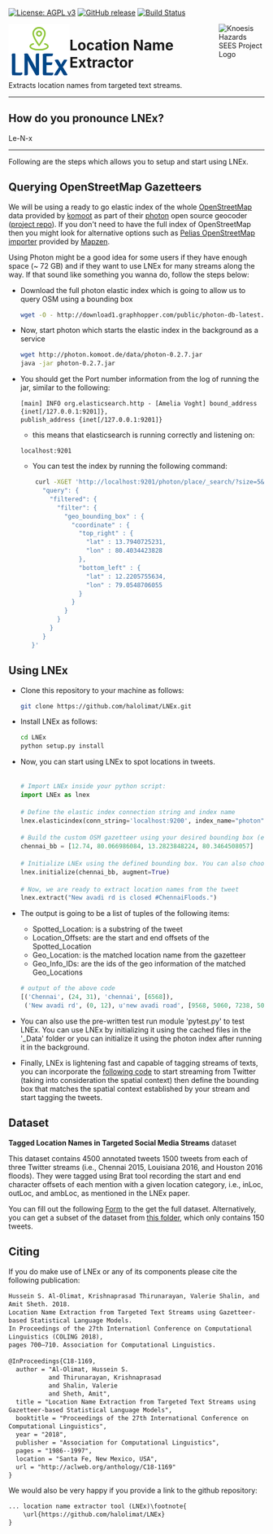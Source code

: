 <!-- ###########################################################################
Copyright 2017 Hussein S. Al-Olimat, hussein@knoesis.org

This software is released under the GNU Affero General Public License (AGPL)
v3.0 License.
#############################################################################-->
[![License: AGPL v3](https://img.shields.io/badge/License-AGPL%20v3-blue.svg)](http://www.gnu.org/licenses/agpl-3.0) [![GitHub release](https://img.shields.io/badge/release-V1.1-orange.svg)]() [![Build Status](https://travis-ci.com/halolimat/LNEx.svg?token=Gg8N5fqoMjLGd4ehzd72&branch=master)](https://travis-ci.com/halolimat/LNEx)

<img src="LNEx_logo.png" align="left" alt="LNEx Logo" width="120"/>

<img src="http://knoesis.org/resources/images/hazardssees_logo_final.png" align="right" alt="Knoesis Hazards SEES Project Logo" width="90"/>

# Location Name Extractor

Extracts location names from targeted text streams.

---

## How do you pronounce LNEx?
Le-N-x

---

Following are the steps which allows you to setup and start using LNEx.

## Querying OpenStreetMap Gazetteers  ##

We will be using a ready to go elastic index of the whole [OpenStreetMap](http://www.osm.org) data provided by [komoot](http://www.komoot.de) as part of their [photon](https://photon.komoot.de/) open source geocoder ([project repo](https://github.com/komoot/photon)). If you don't need to have the full index of OpenStreetMap then you might look for alternative options such as [Pelias OpenStreetMap importer](https://github.com/pelias/openstreetmap) provided by [Mapzen](https://www.mapzen.com/).

Using Photon might be a good idea for some users if they have enough space (~ 72 GB) and if they want to use LNEx for many streams along the way. If that sound like something you wanna do, follow the steps below:

 - Download the full photon elastic index which is going to allow us to query OSM using a bounding box

   ```sh
   wget -O - http://download1.graphhopper.com/public/photon-db-latest.tar.bz2 | bzip2 -cd | tar x
   ```

 - Now, start photon which starts the elastic index in the background as a service

   ```sh
   wget http://photon.komoot.de/data/photon-0.2.7.jar
   java -jar photon-0.2.7.jar
   ```

 - You should get the Port number information from the log of running the jar, similar to the following:

   ```
   [main] INFO org.elasticsearch.http - [Amelia Voght] bound_address {inet[/127.0.0.1:9201]},
   publish_address {inet[/127.0.0.1:9201]}
   ```

   - this means that elasticsearch is running correctly and listening on:

   ```
   localhost:9201
   ```
   - You can test the index by running the following command:
   ```sh
       curl -XGET 'http://localhost:9201/photon/place/_search/?size=5&pretty=1' -d '{
         "query": {
           "filtered": {
             "filter": {
               "geo_bounding_box" : {
                 "coordinate" : {
                   "top_right" : {
                     "lat" : 13.7940725231,
                     "lon" : 80.4034423828
                   },
                   "bottom_left" : {
                     "lat" : 12.2205755634,
                     "lon" : 79.0548706055
                   }
                 }
               }
             }
           }
         }
      }'
    ```

## Using LNEx ##

 - Clone this repository to your machine as follows:
    ```sh
    git clone https://github.com/halolimat/LNEx.git
    ```

 - Install LNEx as follows:
    ```sh
    cd LNEx
    python setup.py install
    ```

 - Now, you can start using LNEx to spot locations in tweets.
   ```python

   # Import LNEx inside your python script:   
   import LNEx as lnex

   # Define the elastic index connection string and index name
   lnex.elasticindex(conn_string='localhost:9200', index_name="photon")

   # Build the custom OSM gazetteer using your desired bounding box (e.g., for Chennai, India):
   chennai_bb = [12.74, 80.066986084, 13.2823848224, 80.3464508057]

   # Initialize LNEx using the defined bounding box. You can also choose to augment the gazetteer.
   lnex.initialize(chennai_bb, augment=True)

   # Now, we are ready to extract location names from the tweet
   lnex.extract("New avadi rd is closed #ChennaiFloods.")

   ```

 - The output is going to be a list of tuples of the following items:
    - Spotted_Location: is a substring of the tweet
    - Location_Offsets: are the start and end offsets of the Spotted_Location
    - Geo_Location: is the matched location name from the gazetteer
    - Geo_Info_IDs: are the ids of the geo information of the matched Geo_Locations


   ```python
   # output of the above code
   [('Chennai', (24, 31), 'chennai', [6568]),
    ('New avadi rd', (0, 12), u'new avadi road', [9568, 5060, 7238, 5063, 1896, 12722, 2820, 9375])]
   ```

 - You can also use the pre-written test run module 'pytest.py' to test LNEx. You can use LNEx by initializing it using the cached files in the '\_Data' folder or you can initialize it using the photon index after running it in the background.

 - Finally, LNEx is lightening fast and capable of tagging streams of texts, you can incorporate the [following code](https://github.com/tweepy/tweepy/blob/master/examples/streaming.py) to start streaming from Twitter (taking into consideration the spatial context) then define the bounding box that matches the spatial context established by your stream and start tagging the tweets.

## Dataset ##

**Tagged Location Names in Targeted Social Media Streams** dataset

This dataset contains 4500 annotated tweets 1500 tweets from each of three Twitter streams (i.e., Chennai 2015, Louisiana 2016, and Houston 2016 floods). They were tagged using Brat tool recording the start and end character offsets of each mention with a given location category, i.e., inLoc, outLoc, and ambLoc, as mentioned in the LNEx paper.

You can fill out the following [Form](https://link.hussein.space/LNEx-Form) to the get the full dataset. Alternatively, you can get a subset of the dataset from [this folder](https://link.hussein.space/LNEx-Data), which only contains 150 tweets.

## Citing ##

If you do make use of LNEx or any of its components please cite the following publication:

    Hussein S. Al-Olimat, Krishnaprasad Thirunarayan, Valerie Shalin, and Amit Sheth. 2018. 
    Location Name Extraction from Targeted Text Streams using Gazetteer-based Statistical Language Models. 
    In Proceedings of the 27th Internationl Conference on Computational Linguistics (COLING 2018), 
    pages 700–710. Association for Computational Linguistics.

    @InProceedings{C18-1169,
      author = "Al-Olimat, Hussein S.
               and Thirunarayan, Krishnaprasad
               and Shalin, Valerie
               and Sheth, Amit",
      title = "Location Name Extraction from Targeted Text Streams using Gazetteer-based Statistical Language Models",
      booktitle = "Proceedings of the 27th International Conference on Computational Linguistics",
      year = "2018",
      publisher = "Association for Computational Linguistics",
      pages = "1986--1997",
      location = "Santa Fe, New Mexico, USA",
      url = "http://aclweb.org/anthology/C18-1169"
    }


We would also be very happy if you provide a link to the github repository:

    ... location name extractor tool (LNEx)\footnote{
        \url{https://github.com/halolimat/LNEx}
    }
